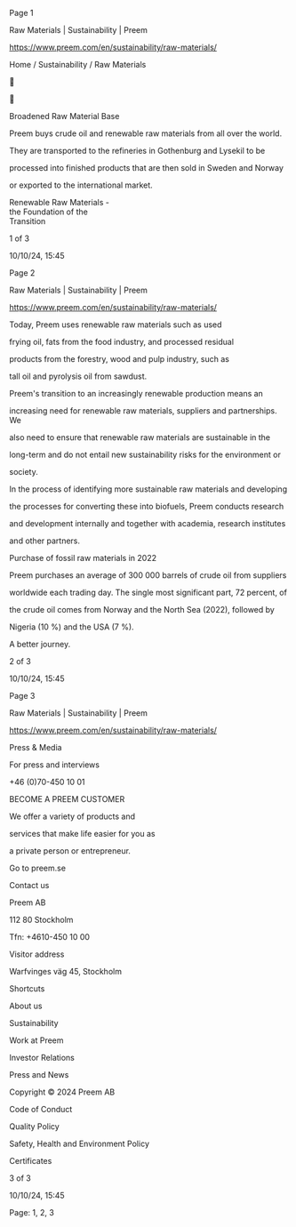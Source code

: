 Page 1

Raw Materials | Sustainability | Preem   

https://www.preem.com/en/sustainability/raw-materials/  

Home / Sustainability / Raw Materials  

  

  

Broadened Raw Material Base  

Preem buys crude oil and renewable raw materials from all over the world.  

They are transported to the refineries in Gothenburg and Lysekil to be  

processed into finished products that are then sold in Sweden and Norway  

or exported to the international market.  

Renewable Raw Materials -  
the Foundation of the  
Transition  

1 of 3  

10/10/24, 15:45  

Page 2

Raw Materials | Sustainability | Preem   

https://www.preem.com/en/sustainability/raw-materials/  

Today, Preem uses renewable raw materials such as used  

frying oil, fats from the food industry, and processed residual  

products from the forestry, wood and pulp industry, such as  

tall oil and pyrolysis oil from sawdust.  

Preem's transition to an increasingly renewable production means an  

increasing need for renewable raw materials, suppliers and partnerships. We  

also need to ensure that renewable raw materials are sustainable in the  

long-term and do not entail new sustainability risks for the environment or  

society.  

In the process of identifying more sustainable raw materials and developing  

the processes for converting these into biofuels, Preem conducts research  

and development internally and together with academia, research institutes  

and other partners.  

Purchase of fossil raw materials in 2022  

Preem purchases an average of 300 000 barrels of crude oil from suppliers  

worldwide each trading day. The single most significant part, 72 percent, of  

the crude oil comes from Norway and the North Sea (2022), followed by  

Nigeria (10 %) and the USA (7 %).  

A better journey.  

2 of 3  

10/10/24, 15:45  

Page 3

Raw Materials | Sustainability | Preem   

https://www.preem.com/en/sustainability/raw-materials/  

Press & Media  

For press and interviews  

+46 (0)70-450 10 01  

BECOME A PREEM CUSTOMER  

We offer a variety of products and  

services that make life easier for you as  

a private person or entrepreneur.  

Go to preem.se  

Contact us  

Preem AB  

112 80 Stockholm  

Tfn: +4610-450 10 00  

Visitor address  

Warfvinges väg 45, Stockholm  

Shortcuts  

About us  

Sustainability  

Work at Preem  

Investor Relations  

Press and News  

Copyright © 2024 Preem AB  

Code of Conduct  

Quality Policy  

Safety, Health and Environment Policy  

Certificates  

3 of 3  

10/10/24, 15:45  

Page: 1, 2, 3


